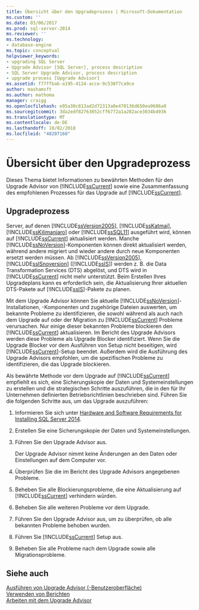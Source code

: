 ```yaml
---
title: Übersicht über den Upgradeprozess | Microsoft-Dokumentation
ms.custom: ''
ms.date: 03/06/2017
ms.prod: sql-server-2014
ms.reviewer: ''
ms.technology:
- database-engine
ms.topic: conceptual
helpviewer_keywords:
- upgrading SQL Server
- Upgrade Advisor [SQL Server], process description
- SQL Server Upgrade Advisor, process description
- upgrade process [Upgrade Advisor]
ms.assetid: f77ffbab-a195-4124-acce-9c538f7ca9ce
author: mashamsft
ms.author: mathoma
manager: craigg
ms.openlocfilehash: e95a30c813ad2d72313a0e470136d650ea9686a0
ms.sourcegitcommit: 3da2edf82763852cff6772a1a282ace3034b4936
ms.translationtype: MT
ms.contentlocale: de-DE
ms.lasthandoff: 10/02/2018
ms.locfileid: "48207160"
---
```

# <a name="upgrade-process-overview"></a>Übersicht über den Upgradeprozess
  Dieses Thema bietet Informationen zu bewährten Methoden für den Upgrade Advisor von [!INCLUDE[ssCurrent](../../includes/sscurrent-md.md)] sowie eine Zusammenfassung des empfohlenen Prozesses für das Upgrade auf [!INCLUDE[ssCurrent](../../includes/sscurrent-md.md)].  
  
## <a name="upgrade-process"></a>Upgradeprozess  
 Server, auf denen [!INCLUDE[ssVersion2005](../../includes/ssversion2005-md.md)], [!INCLUDE[ssKatmai](../../includes/sskatmai-md.md)], [!INCLUDE[ssKilimanjaro](../../includes/sskilimanjaro-md.md)] oder [!INCLUDE[ssSQL11](../../includes/sssql11-md.md)] ausgeführt wird, können auf [!INCLUDE[ssCurrent](../../includes/sscurrent-md.md)] aktualisiert werden. Manche [!INCLUDE[ssNoVersion](../../includes/ssnoversion-md.md)]-Komponenten können direkt aktualisiert werden, während andere migriert und wieder andere durch neue Komponenten ersetzt werden müssen. Ab [!INCLUDE[ssVersion2005](../../includes/ssversion2005-md.md)], [!INCLUDE[ssISnoversion](../../includes/ssisnoversion-md.md)] ([!INCLUDE[ssIS](../../includes/ssis-md.md)]) werden z. B. die Data Transformation Services (DTS) abgelöst, und DTS wird in [!INCLUDE[ssCurrent](../../includes/sscurrent-md.md)] nicht mehr unterstützt. Beim Erstellen Ihres Upgradeplans kann es erforderlich sein, die Aktualisierung Ihrer aktuellen DTS-Pakete auf [!INCLUDE[ssIS](../../includes/ssis-md.md)]-Pakete zu planen.  
  
 Mit dem Upgrade Advisor können Sie aktuelle [!INCLUDE[ssNoVersion](../../includes/ssnoversion-md.md)]-Installationen, -Komponenten und zugehörige Dateien auswerten, um bekannte Probleme zu identifizieren, die sowohl während als auch nach dem Upgrade auf oder der Migration zu [!INCLUDE[ssCurrent](../../includes/sscurrent-md.md)] Probleme verursachen. Nur einige dieser bekannten Probleme blockieren den [!INCLUDE[ssCurrent](../../includes/sscurrent-md.md)] aktualisieren. Im Bericht des Upgrade Advisors werden diese Probleme als Upgrade Blocker identifiziert. Wenn Sie die Upgrade Blocker vor dem Ausführen von Setup nicht beseitigen, wird [!INCLUDE[ssCurrent](../../includes/sscurrent-md.md)]-Setup beendet. Außerdem wird die Ausführung des Upgrade Advisors empfohlen, um die spezifischen Probleme zu identifizieren, die das Upgrade blockieren.  
  
 Als bewährte Methode vor dem Upgrade auf [!INCLUDE[ssCurrent](../../includes/sscurrent-md.md)] empfiehlt es sich, eine Sicherungskopie der Daten und Systemeinstellungen zu erstellen und die strategischen Schritte auszuführen, die in den für Ihr Unternehmen definierten Betriebsrichtlinien beschrieben sind. Führen Sie die folgenden Schritte aus, um das Upgrade auszuführen:  
  
1.  Informieren Sie sich unter [Hardware and Software Requirements for Installing SQL Server 2014](hardware-and-software-requirements-for-installing-sql-server.md).  
  
2.  Erstellen Sie eine Sicherungskopie der Daten und Systemeinstellungen.  
  
3.  Führen Sie den Upgrade Advisor aus.  
  
     Der Upgrade Advisor nimmt keine Änderungen an den Daten oder Einstellungen auf dem Computer vor.  
  
4.  Überprüfen Sie die im Bericht des Upgrade Advisors angegebenen Probleme.  
  
5.  Beheben Sie alle Blockierungsprobleme, die eine Aktualisierung auf [!INCLUDE[ssCurrent](../../includes/sscurrent-md.md)] verhindern würden.  
  
6.  Beheben Sie alle weiteren Probleme vor dem Upgrade.  
  
7.  Führen Sie den Upgrade Advisor aus, um zu überprüfen, ob alle bekannten Probleme behoben wurden.  
  
8.  Führen Sie [!INCLUDE[ssCurrent](../../includes/sscurrent-md.md)] Setup aus.  
  
9. Beheben Sie alle Probleme nach dem Upgrade sowie alle Migrationsprobleme.  
  
## <a name="see-also"></a>Siehe auch  
 [Ausführen von Upgrade Advisor &#40;-Benutzeroberfläche&#41;](../../../2014/sql-server/install/running-upgrade-advisor-user-interface.md)   
 [Verwenden von Berichten](../../../2014/sql-server/install/using-reports.md)   
 [Arbeiten mit dem Upgrade Advisor](../../../2014/sql-server/install/working-with-upgrade-advisor.md)  
  
  
